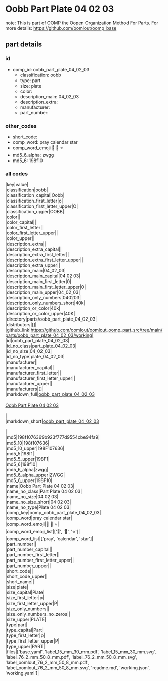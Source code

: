 # Oobb Part Plate 04 02 03  

note: This is part of OOMP the Oopen Organization Method For Parts. For more details: https://github.com/oomlout/oomp_base

##  part details





### id
* oomp_id: oobb_part_plate_04_02_03
  * classification: oobb
  * type: part
  * size: plate
  * color: 
  * description_main: 04_02_03
  * description_extra: 
  * manufacturer: 
  * part_number: 

### other_codes
* short_code: 
* oomp_word: pray calendar star
* oomp_word_emoji :pray: :calendar: :star:
* md5_6_alpha: zwgg
* md5_6: 198f10

### all codes 
|key|value|  
|classification|oobb|  
|classification_capital|Oobb|  
|classification_first_letter|o|  
|classification_first_letter_upper|O|  
|classification_upper|OOBB|  
|color||  
|color_capital||  
|color_first_letter||  
|color_first_letter_upper||  
|color_upper||  
|description_extra||  
|description_extra_capital||  
|description_extra_first_letter||  
|description_extra_first_letter_upper||  
|description_extra_upper||  
|description_main|04_02_03|  
|description_main_capital|04 02 03|  
|description_main_first_letter|0|  
|description_main_first_letter_upper|0|  
|description_main_upper|04_02_03|  
|description_only_numbers|040203|  
|description_only_numbers_short|40k|  
|description_or_color|40k|  
|description_or_color_upper|40K|  
|directory|parts/oobb_part_plate_04_02_03|  
|distributors|[]|  
|github_link|https://github.com/oomlout/oomlout_oomp_part_src/tree/main/parts/oobb_part_plate_04_02_03/working|  
|id|oobb_part_plate_04_02_03|  
|id_no_class|part_plate_04_02_03|  
|id_no_size|04_02_03|  
|id_no_type|plate_04_02_03|  
|manufacturer||  
|manufacturer_capital||  
|manufacturer_first_letter||  
|manufacturer_first_letter_upper||  
|manufacturer_upper||  
|manufacturers|[]|  
|markdown_full|[oobb_part_plate_04_02_03](https://github.com/oomlout/oomlout_oomp_part_src/tree/main/parts/oobb_part_plate_04_02_03/working)<br>[](https://github.com/oomlout/oomlout_oomp_part_src/tree/main/parts/oobb_part_plate_04_02_03/working)<br>[Oobb Part Plate 04 02 03](https://github.com/oomlout/oomlout_oomp_part_src/tree/main/parts/oobb_part_plate_04_02_03/working)<br><br>|  
|markdown_short|[oobb_part_plate_04_02_03](https://github.com/oomlout/oomlout_oomp_part_src/tree/main/parts/oobb_part_plate_04_02_03/working)<br><br>|  
|md5|198f1076369b923f777d9554cbe94fa9|  
|md5_10|198f107636|  
|md5_10_upper|198F107636|  
|md5_5|198f1|  
|md5_5_upper|198F1|  
|md5_6|198f10|  
|md5_6_alpha|zwgg|  
|md5_6_alpha_upper|ZWGG|  
|md5_6_upper|198F10|  
|name|Oobb Part Plate 04 02 03|  
|name_no_class|Part Plate 04 02 03|  
|name_no_size|04 02 03|  
|name_no_size_short|04 02 03|  
|name_no_type|Plate 04 02 03|  
|oomp_key|oomp_oobb_part_plate_04_02_03|  
|oomp_word|pray calendar star|  
|oomp_word_emoji|:pray: :calendar: :star:|  
|oomp_word_emoji_list|[':pray:', ':calendar:', ':star:']|  
|oomp_word_list|['pray', 'calendar', 'star']|  
|part_number||  
|part_number_capital||  
|part_number_first_letter||  
|part_number_first_letter_upper||  
|part_number_upper||  
|short_code||  
|short_code_upper||  
|short_name||  
|size|plate|  
|size_capital|Plate|  
|size_first_letter|p|  
|size_first_letter_upper|P|  
|size_only_numbers||  
|size_only_numbers_no_zeros||  
|size_upper|PLATE|  
|type|part|  
|type_capital|Part|  
|type_first_letter|p|  
|type_first_letter_upper|P|  
|type_upper|PART|  
|files|['base.yaml', 'label_15_mm_30_mm.pdf', 'label_15_mm_30_mm.svg', 'label_76_2_mm_50_8_mm.pdf', 'label_76_2_mm_50_8_mm.svg', 'label_oomlout_76_2_mm_50_8_mm.pdf', 'label_oomlout_76_2_mm_50_8_mm.svg', 'readme.md', 'working.json', 'working.yaml']|  
